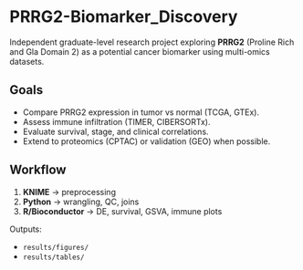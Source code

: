 # PRRG2-Biomarker_Discovery

Independent graduate-level research project exploring **PRRG2** 
(Proline Rich and Gla Domain 2) as a potential cancer biomarker 
using multi-omics datasets.

## Goals
- Compare PRRG2 expression in tumor vs normal (TCGA, GTEx).
- Assess immune infiltration (TIMER, CIBERSORTx).
- Evaluate survival, stage, and clinical correlations.
- Extend to proteomics (CPTAC) or validation (GEO) when possible.

## Workflow
1. **KNIME** → preprocessing
2. **Python** → wrangling, QC, joins
3. **R/Bioconductor** → DE, survival, GSVA, immune plots

Outputs:
- `results/figures/`
- `results/tables/`
